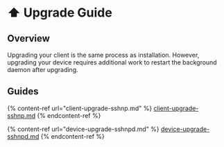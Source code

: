 # ⬆ Upgrade Guide

## Overview

Upgrading your client is the same process as installation. However, upgrading your device requires additional work to restart the background daemon after upgrading.

## Guides

{% content-ref url="client-upgrade-sshnp.md" %}
[client-upgrade-sshnp.md](client-upgrade-sshnp.md)
{% endcontent-ref %}

{% content-ref url="device-upgrade-sshnpd.md" %}
[device-upgrade-sshnpd.md](device-upgrade-sshnpd.md)
{% endcontent-ref %}
